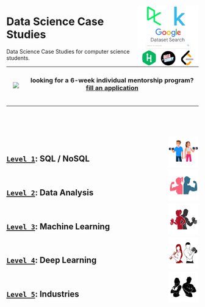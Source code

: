 <a href="/README.md"><img align="right" width="160" src="/logos/data-science-case-studies.png"></img></a>

# Data Science Case Studies
Data Science Case Studies for computer science students.

<table>
    <tbody>
<tr>
<td align="center" width="10%"><a href="https://github.com/cs-MohamedAyman/cs-MohamedAyman/blob/master/mentorship-programs/data-science-case-studies.md"><img src="https://github.com/cs-MohamedAyman/cs-MohamedAyman/blob/master/repos-icons/announcement.png" width="100%"></img></a></td>
<td align="center" width="90%"><h3>looking for a 6-week individual mentorship program? <a href="https://github.com/cs-MohamedAyman/cs-MohamedAyman/blob/master/mentorship-programs/data-science-case-studies.md">fill an application</a></h3><br></td>
</tr>
    </tbody>
</table>

<br><br><br>

<a href="/level-1/README.md"><img align="right" width="80" src="/logos/level-1.png"></img></a>
<br>
## [`Level 1`](/level-1/README.md): SQL / NoSQL


<a href="/level-2/README.md"><img align="right" width="80" src="/logos/level-2.png"></img></a>
<br>
## [`Level 2`](/level-2/README.md): Data Analysis


<a href="/level-3/README.md"><img align="right" width="80" src="/logos/level-3.png"></img></a>
<br>
## [`Level 3`](/level-3/README.md): Machine Learning


<a href="/level-4/README.md"><img align="right" width="80" src="/logos/level-4.png"></img></a>
<br>
## [`Level 4`](/level-4/README.md): Deep Learning


<a href="/level-5/README.md"><img align="right" width="80" src="/logos/level-5.png"></img></a>
<br>
## [`Level 5`](/level-5/README.md): Industries
